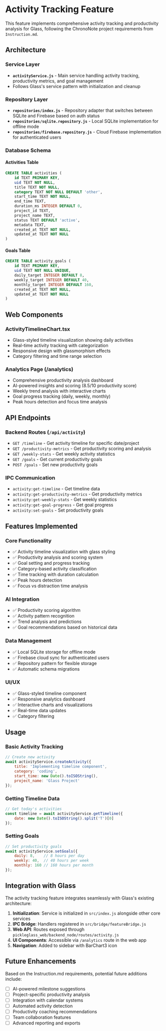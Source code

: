 # Activity Tracking Feature

This feature implements comprehensive activity tracking and productivity analysis for Glass, following the ChronoNote project requirements from `Instruction.md`.

## Architecture

### Service Layer
- **`activityService.js`** - Main service handling activity tracking, productivity metrics, and goal management
- Follows Glass's service pattern with initialization and cleanup

### Repository Layer
- **`repositories/index.js`** - Repository adapter that switches between SQLite and Firebase based on auth status
- **`repositories/sqlite.repository.js`** - Local SQLite implementation for offline mode
- **`repositories/firebase.repository.js`** - Cloud Firebase implementation for authenticated users

### Database Schema

#### Activities Table
```sql
CREATE TABLE activities (
    id TEXT PRIMARY KEY,
    uid TEXT NOT NULL,
    title TEXT NOT NULL,
    category TEXT NOT NULL DEFAULT 'other',
    start_time TEXT NOT NULL,
    end_time TEXT,
    duration_ms INTEGER DEFAULT 0,
    project_id TEXT,
    project_name TEXT,
    status TEXT DEFAULT 'active',
    metadata TEXT,
    created_at TEXT NOT NULL,
    updated_at TEXT NOT NULL
)
```

#### Goals Table
```sql
CREATE TABLE activity_goals (
    id TEXT PRIMARY KEY,
    uid TEXT NOT NULL UNIQUE,
    daily_target INTEGER DEFAULT 8,
    weekly_target INTEGER DEFAULT 40,
    monthly_target INTEGER DEFAULT 160,
    created_at TEXT NOT NULL,
    updated_at TEXT NOT NULL
)
```

## Web Components

### ActivityTimelineChart.tsx
- Glass-styled timeline visualization showing daily activities
- Real-time activity tracking with categorization
- Responsive design with glassmorphism effects
- Category filtering and time range selection

### Analytics Page (/analytics)
- Comprehensive productivity analysis dashboard
- AI-powered insights and scoring (8.5/10 productivity score)  
- Weekly trend analysis with interactive charts
- Goal progress tracking (daily, weekly, monthly)
- Peak hours detection and focus time analysis

## API Endpoints

### Backend Routes (`/api/activity`)
- `GET /timeline` - Get activity timeline for specific date/project
- `GET /productivity-metrics` - Get productivity scoring and analysis
- `GET /weekly-stats` - Get weekly activity statistics
- `GET /goals` - Get current productivity goals
- `POST /goals` - Set new productivity goals

### IPC Communication
- `activity:get-timeline` - Get timeline data
- `activity:get-productivity-metrics` - Get productivity metrics
- `activity:get-weekly-stats` - Get weekly statistics
- `activity:get-goal-progress` - Get goal progress
- `activity:set-goals` - Set productivity goals

## Features Implemented

### Core Functionality
- ✅ Activity timeline visualization with glass styling
- ✅ Productivity analysis and scoring system
- ✅ Goal setting and progress tracking
- ✅ Category-based activity classification
- ✅ Time tracking with duration calculation
- ✅ Peak hours detection
- ✅ Focus vs distraction time analysis

### AI Integration
- ✅ Productivity scoring algorithm
- ✅ Activity pattern recognition
- ✅ Trend analysis and predictions
- ✅ Goal recommendations based on historical data

### Data Management
- ✅ Local SQLite storage for offline mode
- ✅ Firebase cloud sync for authenticated users
- ✅ Repository pattern for flexible storage
- ✅ Automatic schema migrations

### UI/UX
- ✅ Glass-styled timeline component
- ✅ Responsive analytics dashboard
- ✅ Interactive charts and visualizations
- ✅ Real-time data updates
- ✅ Category filtering

## Usage

### Basic Activity Tracking
```javascript
// Create new activity
await activityService.createActivity({
    title: 'Implementing timeline component',
    category: 'coding',
    start_time: new Date().toISOString(),
    project_name: 'Glass Project'
});
```

### Getting Timeline Data
```javascript
// Get today's activities
const timeline = await activityService.getTimeline({
    date: new Date().toISOString().split('T')[0]
});
```

### Setting Goals
```javascript
// Set productivity goals
await activityService.setGoals({
    daily: 8,    // 8 hours per day
    weekly: 40,  // 40 hours per week  
    monthly: 160 // 160 hours per month
});
```

## Integration with Glass

The activity tracking feature integrates seamlessly with Glass's existing architecture:

1. **Initialization**: Service is initialized in `src/index.js` alongside other core services
2. **IPC Bridge**: Handlers registered in `src/bridge/featureBridge.js`
3. **Web API**: Routes exposed through `pickleglass_web/backend_node/routes/activity.js`
4. **UI Components**: Accessible via `/analytics` route in the web app
5. **Navigation**: Added to sidebar with BarChart3 icon

## Future Enhancements

Based on the Instruction.md requirements, potential future additions include:

- [ ] AI-powered milestone suggestions
- [ ] Project-specific productivity analysis
- [ ] Integration with calendar systems
- [ ] Automated activity detection
- [ ] Productivity coaching recommendations
- [ ] Team collaboration features
- [ ] Advanced reporting and exports